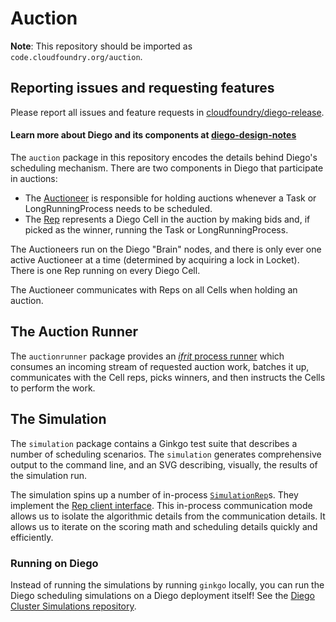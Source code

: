 # Auction

**Note**: This repository should be imported as `code.cloudfoundry.org/auction`.

## Reporting issues and requesting features

Please report all issues and feature requests in [cloudfoundry/diego-release](https://github.com/cloudfoundry/diego-release/issues).

#### Learn more about Diego and its components at [diego-design-notes](https://github.com/cloudfoundry/diego-design-notes)

The `auction` package in this repository encodes the details behind Diego's scheduling mechanism.  There are two components in Diego that participate in auctions:

- The [Auctioneer](https://github.com/cloudfoundry/auctioneer) is responsible for holding auctions whenever a Task or LongRunningProcess needs to be scheduled.
- The [Rep](https://github.com/cloudfoundry/rep) represents a Diego Cell in the auction by making bids and, if picked as the winner, running the Task or LongRunningProcess.

The Auctioneers run on the Diego "Brain" nodes, and there is only ever one active Auctioneer at a time (determined by acquiring a lock in Locket). There is one Rep running on every Diego Cell.

The Auctioneer communicates with Reps on all Cells when holding an auction.

## The Auction Runner

The `auctionrunner` package provides an [*ifrit* process runner](https://github.com/tedsuo/ifrit/blob/master/runner.go) which consumes an incoming stream of requested auction work, batches it up, communicates with the Cell reps, picks winners, and then instructs the Cells to perform the work.

## The Simulation

The `simulation` package contains a Ginkgo test suite that describes a number of scheduling scenarios.  The `simulation` generates comprehensive output to the command line, and an SVG describing, visually, the results of the simulation run.

The simulation spins up a number of in-process [`SimulationRep`](https://github.com/cloudfoundry/auction/blob/master/simulation/simulationrep/simulation_rep.go)s.  They implement the [Rep client interface](https://github.com/cloudfoundry-incubator/rep/blob/master/client.go#L41-L54). This in-process communication mode allows us to isolate the algorithmic details from the communication details.  It allows us to iterate on the scoring math and scheduling details quickly and efficiently.

### Running on Diego

Instead of running the simulations by running `ginkgo` locally, you can run the Diego scheduling simulations on a Diego deployment itself!  See the [Diego Cluster Simulations repository](https://github.com/pivotal-cf-experimental/diego-cluster-simulations).
